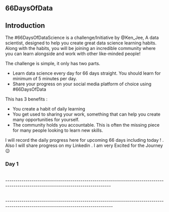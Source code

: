 ## **66DaysOfData**

## Introduction

The #66DaysOfDataScience is a  challenge/Initiative by @Ken_Jee, A data scientist,  designed to help you create great data science learning habits. Along with the habits, you will be joining an incredible community where you can learn alongside and work with other like-minded people!

The challenge is simple, it only has two parts.
- Learn data science every day for 66 days straight. You should learn for minimum of 5 minutes per day.
- Share your progress on your social media platform of choice using #66DaysOfData

This has 3 benefits : 
- You create a habit of daily learning 
- You get used to sharing your work, something that can help you create many opportunities for yourself. 
- The community holds you accountable. This is often the missing piece for many people looking to learn new skills.<br/>


I will record the daily progress here for upcoming 66 days including today ! . Also I will share progress on my Linkedin . I am very Excited for the Journey :wink: 

### Day 1 
<br/>----------------------------------------------------------------------------------------------------------------------------------<br/>


<br/>-----------------------------------------------------------------------------------------------------------------------------------<br/>

